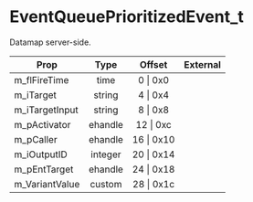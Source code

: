 # EventQueuePrioritizedEvent_t
Datamap server-side.

|Prop|Type|Offset|External|
|---|:-:|:-:|--:|
|m_flFireTime|time|0 \| 0x0||
|m_iTarget|string|4 \| 0x4||
|m_iTargetInput|string|8 \| 0x8||
|m_pActivator|ehandle|12 \| 0xc||
|m_pCaller|ehandle|16 \| 0x10||
|m_iOutputID|integer|20 \| 0x14||
|m_pEntTarget|ehandle|24 \| 0x18||
|m_VariantValue|custom|28 \| 0x1c||
